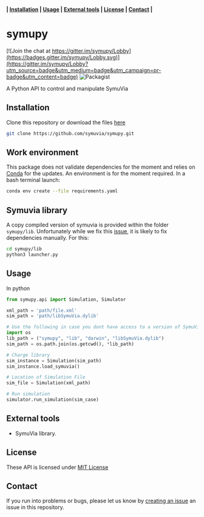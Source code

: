 **| [Installation](#installation) | [Usage](#usage) |  [External tools](#external-tools) | [License](#license) | [Contact](#contact) |**

 # symupy

[![Join the chat at https://gitter.im/symupy/Lobby](https://badges.gitter.im/symupy/Lobby.svg)](https://gitter.im/symupy/Lobby?utm_source=badge&utm_medium=badge&utm_campaign=pr-badge&utm_content=badge) ![Packagist](https://img.shields.io/packagist/l/doctrine/orm.svg)

A Python API to control and manipulate SymuVia

## Installation

Clone this repository or download the files [here](https://github.com/symuvia/symupy/archive/master.zip)

```sh 
git clone https://github.com/symuvia/symupy.git
```

## Work environment 

This package does not validate dependencies for the moment and relies on [Conda](https://www.anaconda.com/distribution/) for the updates. An environment is for the moment required. In a bash terminal launch:

```sh
conda env create --file requirements.yaml
```

## Symuvia library 

A copy compiled version of symuvia is provided within the folder `symupy/lib`. Unfortunately while we fix this [issue](https://github.com/symuvia/symupy/issues/7), it is likely to fix dependencies manually. For this: 

```sh 
cd symupy/lib
python3 launcher.py
```

## Usage 

In python 

```python 
from symupy.api import Simulation, Simulator

xml_path = 'path/file.xml'
sim_path = 'path/libSymuVia.dylib'

# Use the following in case you dont have access to a version of SymuVia 
import os
lib_path = ("symupy", "lib", "darwin", "libSymuVia.dylib")
sim_path = os.path.join(os.getcwd(), *lib_path)

# Charge library
sim_instance = Simulation(sim_path)
sim_instance.load_symuvia()

# Location of Simulation File
sim_file = Simulation(xml_path)

# Run simulation 
simulator.run_simulation(sim_case)

```
## External tools

- SymuVia library.

## License

These API is licensed under [MIT License](https://github.com/symuvia/symupy/blob/master/LICENSE)

## Contact 

If you run into problems or bugs, please let us know by [creating an issue](https://github.com/research-licit/Hierarchical-Platooning/issues/new) an issue in this repository.